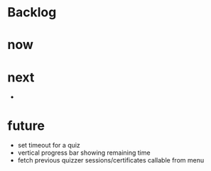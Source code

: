 # Backlog

# now



# next

*

# future

* set timeout for a quiz
* vertical progress bar showing remaining time
* fetch previous quizzer sessions/certificates callable from menu
